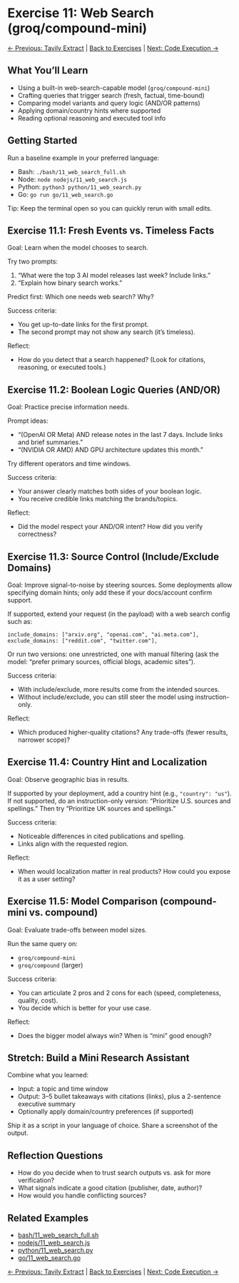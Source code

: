# Exercise 11: Web Search (groq/compound-mini)

[← Previous: Tavily Extract](09_tavily_extract.md) | [Back to Exercises](README.md) | [Next: Code Execution →](12_code_execution.md)

## What You’ll Learn
- Using a built-in web-search-capable model (`groq/compound-mini`)
- Crafting queries that trigger search (fresh, factual, time-bound)
- Comparing model variants and query logic (AND/OR patterns)
- Applying domain/country hints where supported
- Reading optional reasoning and executed tool info

## Getting Started

Run a baseline example in your preferred language:
- Bash: `./bash/11_web_search_full.sh`
- Node: `node nodejs/11_web_search.js`
- Python: `python3 python/11_web_search.py`
- Go: `go run go/11_web_search.go`

Tip: Keep the terminal open so you can quickly rerun with small edits.

## Exercise 11.1: Fresh Events vs. Timeless Facts

Goal: Learn when the model chooses to search.

Try two prompts:
1) “What were the top 3 AI model releases last week? Include links.”
2) “Explain how binary search works.”

Predict first: Which one needs web search? Why?

Success criteria:
- You get up-to-date links for the first prompt.
- The second prompt may not show any search (it’s timeless).

Reflect:
- How do you detect that a search happened? (Look for citations, reasoning, or executed tools.)

## Exercise 11.2: Boolean Logic Queries (AND/OR)

Goal: Practice precise information needs.

Prompt ideas:
- “(OpenAI OR Meta) AND release notes in the last 7 days. Include links and brief summaries.”
- “(NVIDIA OR AMD) AND GPU architecture updates this month.”

Try different operators and time windows.

Success criteria:
- Your answer clearly matches both sides of your boolean logic.
- You receive credible links matching the brands/topics.

Reflect:
- Did the model respect your AND/OR intent? How did you verify correctness?

## Exercise 11.3: Source Control (Include/Exclude Domains)

Goal: Improve signal-to-noise by steering sources. Some deployments allow specifying domain hints; only add these if your docs/account confirm support.

If supported, extend your request (in the payload) with a web search config such as:
```
include_domains: ["arxiv.org", "openai.com", "ai.meta.com"],
exclude_domains: ["reddit.com", "twitter.com"],
```
Or run two versions: one unrestricted, one with manual filtering (ask the model: “prefer primary sources, official blogs, academic sites”).

Success criteria:
- With include/exclude, more results come from the intended sources.
- Without include/exclude, you can still steer the model using instruction-only.

Reflect:
- Which produced higher-quality citations? Any trade-offs (fewer results, narrower scope)?

## Exercise 11.4: Country Hint and Localization

Goal: Observe geographic bias in results.

If supported by your deployment, add a country hint (e.g., `"country": "us"`). If not supported, do an instruction-only version: “Prioritize U.S. sources and spellings.” Then try “Prioritize UK sources and spellings.”

Success criteria:
- Noticeable differences in cited publications and spelling.
- Links align with the requested region.

Reflect:
- When would localization matter in real products? How could you expose it as a user setting?

## Exercise 11.5: Model Comparison (compound-mini vs. compound)

Goal: Evaluate trade-offs between model sizes.

Run the same query on:
- `groq/compound-mini`
- `groq/compound` (larger)

Success criteria:
- You can articulate 2 pros and 2 cons for each (speed, completeness, quality, cost).
- You decide which is better for your use case.

Reflect:
- Does the bigger model always win? When is “mini” good enough?

## Stretch: Build a Mini Research Assistant

Combine what you learned:
- Input: a topic and time window
- Output: 3–5 bullet takeaways with citations (links), plus a 2-sentence executive summary
- Optionally apply domain/country preferences (if supported)

Ship it as a script in your language of choice. Share a screenshot of the output.

## Reflection Questions
- How do you decide when to trust search outputs vs. ask for more verification?
- What signals indicate a good citation (publisher, date, author)?
- How would you handle conflicting sources?

## Related Examples
- [bash/11_web_search_full.sh](../bash/11_web_search_full.sh)
- [nodejs/11_web_search.js](../nodejs/11_web_search.js)
- [python/11_web_search.py](../python/11_web_search.py)
- [go/11_web_search.go](../go/11_web_search.go)

[← Previous: Tavily Extract](09_tavily_extract.md) | [Back to Exercises](README.md) | [Next: Code Execution →](12_code_execution.md)

